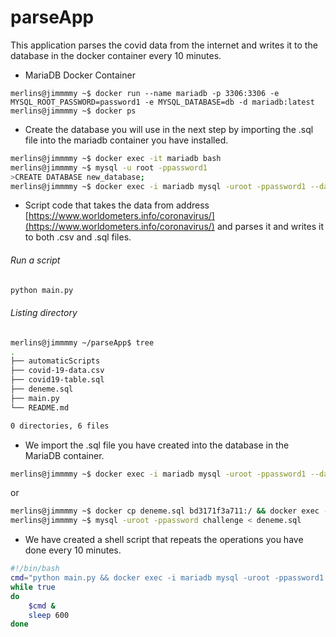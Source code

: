 # parseApp

This application parses the covid data from the internet and writes it to the database in the docker container every 10 minutes.

- MariaDB Docker Container

```docker
merlins@jimmmmy ~$ docker run --name mariadb -p 3306:3306 -e MYSQL_ROOT_PASSWORD=password1 -e MYSQL_DATABASE=db -d mariadb:latest
merlins@jimmmmy ~$ docker ps
```

- Create the database you will use in the next step by importing the .sql file into the mariadb container you have installed.

```bash
merlins@jimmmmy ~$ docker exec -it mariadb bash
merlins@jimmmmy ~$ mysql -u root -ppassword1
>CREATE DATABASE new_database;
merlins@jimmmmy ~$ docker exec -i mariadb mysql -uroot -ppassword1 --database=new_database < /home/merlins/parseApp/covid19-table.sql
```

- Script code that takes the data from address [https://www.worldometers.info/coronavirus/](https://www.worldometers.info/coronavirus/) and parses it and writes it to both .csv and .sql files.

###### Run a script

```bash
python main.py
```

###### Listing directory

```bash
merlins@jimmmmy ~/parseApp$ tree
.
├── automaticScripts
├── covid-19-data.csv
├── covid19-table.sql
├── deneme.sql
├── main.py
└── README.md

0 directories, 6 files
```

- We import the .sql file you have created into the database in the MariaDB container.

```bash
merlins@jimmmmy ~$ docker exec -i mariadb mysql -uroot -ppassword1 --database=challenge < /home/merlins/parseApp/deneme.sql
```

or

```bash
merlins@jimmmmy ~$ docker cp deneme.sql bd3171f3a711:/ && docker exec -it mariadb bash
merlins@jimmmmy ~$ mysql -uroot -ppassword challenge < deneme.sql
```

- We have created a shell script that repeats the operations you have done every 10 minutes.

```bash
#!/bin/bash
cmd="python main.py && docker exec -i mariadb mysql -uroot -ppassword1 --database=challenge < /home/merlins/Downloads/covid19-table.sql"
while true
do
    $cmd &
    sleep 600
done
```
